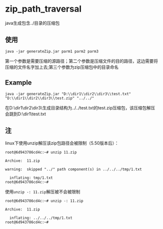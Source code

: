 # zip_path_traversal
java生成包含../目录的压缩包

## 使用
`java -jar generateZip.jar parm1 parm2 parm3`

第一个参数是需要压缩的源路径；第二个参数是压缩文件的目的路径，这边需要将压缩的文件名字加上去;第三个参数为zip压缩包中的目录命名

## Example
`java -jar generateZip.jar "D:\\dir1\\dir2\\dir3\\test.txt"  "D:\\dir1\\dir2\\dir3\\test.zip" "../../"`

在D:\\dir1\\dir2\\dir3\\生成目录结构为../../test.txt的test.zip压缩包，该压缩包解压会跳到D:\\dir1\\test.txt

## 注
linux下使用unzip解压该zip包路径会被限制（5.50版本后）：

```
root@6d943786cd4c:~# unzip 11.zip 

Archive:  11.zip

warning:  skipped "../" path component(s) in ../../../tmp/1.txt

  inflating: tmp/1.txt 
root@6d943786cd4c:~#
```

使用`unzip -: 11.zip`解压被不会被限制

```
root@6d943786cd4c:~# unzip -: 11.zip 

Archive:  11.zip

  inflating: ../../../tmp/1.txt
root@6d943786cd4c:~#
```
